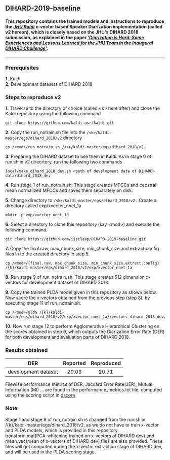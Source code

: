 ## DIHARD-2019-baseline

#### This repository contains the trained models and instructions to reproduce the [_JHU Kaldi_](https://github.com/kaldi-asr/kaldi/tree/master/egs/dihard_2018/v2) x-vector based Speaker Diarization implementation (called v2 hereon), which is closely based on the JHU's DIHARD 2018 submission, as explained in the paper ['_Diarization is Hard: Some Experiences and Lessons Learned for the JHU Team in the Inaugural DIHARD Challenge_'](http://www.danielpovey.com/files/2018_interspeech_dihard.pdf).

---- 

### Prerequisites
**1.** Kaldi\
**2.** Development datasets of DIHARD 2018


### Steps to reproduce v2
**1.** Traverse to the directory of choice (called \<k\> here after) and clone the Kaldi repository using the following command
```
git clone https://github.com/kaldi-asr/kaldi.git 
```
**2.** Copy the run_notrain.sh file into the ```/<k>/kaldi-master/egs/dihard_2018/v2``` directory
```
cp /<mod>/run_notrain.sh /<k>/kaldi-master/egs/dihard_2018/v2
```

**3.** Preparing the DIHARD dataset to use them in Kaldi. As in stage 0 of run.sh in v2 direcrtory, run the following two commands
```
local/make_dihard_2018_dev.sh <path of development data of DIHARD> data/dihard_2018_dev
```
       
**4.** Run stage 1 of run_notrain.sh. This stage creates MFCCs and cepstral mean normalized MFCCs and saves them separately on disk.

  
**5.** Change directory to ```/<k>/kaldi-master/egs/dihard_2018/v2``` . Create a directory called exp/xvector_nnet_1a   
``` 
mkdir -p exp/xvector_nnet_1a
```
       
**6.** Select a directory to clone this repository (say \<mod\>) and execute the following command.
```
git clone https://github.com/iiscleap/DIHARD-2019-baseline.git
```
       
**7.** Copy the final.raw, max_chunk_size, min_chunk_size and extract.config files in <mod> to the created directory in step 5.
 ```
 cp /<mod>/{final.raw, max_chunk_size, min_chunk_size,extract.config} /{k}/kaldi-master/egs/dihard_2018/v2/exp/xvector_nnet_1a
 ```

**8.** Run stage 9 of run_notrain.sh. This stage creates 512 dimension x-vectors for development dataset of DIHARD 2018.

**9.** Copy the trained PLDA model given in this repository as shown below. Now score the x-vectors obtained from the previous step (step 8), by executing stage 11 of run_notrain.sh. 
```
cp /<mod>/plda /{k}/kaldi-master/egs/dihard_2018/v2/exp/xvector_nnet_1a/xvectors_dihard_2018_dev/
```

**10.** Now run stage 12 to perform Agglomerative Hierarchical Clustering on the scores obtained in step 9, which outputs the Diarization Error Rate (DER) for both development and evaluation parts of DIHARD 2018.



### Results obtained

| DER                     | Reported      | Reproduced  |
| :-------------:         |:-------------:| :-----:     |
| development dataset     | 20.03         |20.71        |

Filewise performance metrics of DER, Jaccard Error Rate(JER), Mutual Information (MI) ... are found in the performance_metrics.txt file, computed using the scoring script in [dscore](https://github.com/nryant/dscore "https://github.com/nryant/dscore")



### Note
Stage 1 and stage 9 of run_notrain.sh is changed from the run.sh in /{k}/kaldi-master/egs/dihard_2018/v2, as we do not have to train x-vector and PLDA models, which is provided in this repository.\
transform.mat(PCA-whitening trained on x-vectors of DIHARD dev) and mean.vec(mean of x-vectors of DIHARD dev) files are also provided. These files will get computed during the x-vector extraction stage of DIHARD dev, and will be used in the PLDA scoring stage. 
